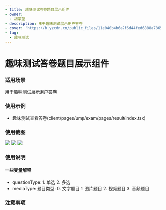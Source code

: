 ```yaml
---
- title: 趣味测试答卷题目展示组件
- owner:
  - 胡学望
- description: 用于趣味测试展示用户答卷
- cover: 'https://b.yzcdn.cn/public_files/11e040b4b6a7f6d44fed6888a7865109.png'
- tag:
  - 趣味测试
---
```


# 趣味测试答卷题目展示组件

### 适用场景
用于趣味测试展示用户答卷

### 使用示例
* 趣味测试查看答卷(client/pages/ump/exam/pages/result/index.tsx)

### 使用截图
![](https://b.yzcdn.cn/public_files/11e040b4b6a7f6d44fed6888a7865109.png)
![](https://b.yzcdn.cn/public_files/12d10e2a39bd2085ba30000c6b196624.png)
![](https://b.yzcdn.cn/public_files/8d3bdb635de57aa3bf766902ac379f3b.png)

### 使用说明
#### 一些变量解释

* questionType: 1. 单选 2. 多选
* mediaType: 题目类型: 0. 文字题目 1. 图片题目 2. 视频题目 3. 音频题目

### 注意事项
